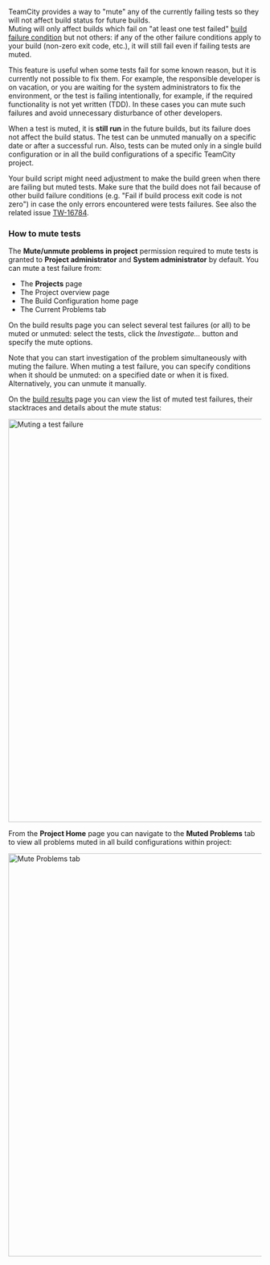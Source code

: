 [//]: # (title: Muting Test Failures)
[//]: # (auxiliary-id: Muting Test Failures)

TeamCity provides a way to "mute" any of the currently failing tests so they will not affect build status for future builds.   
Muting will only affect builds which fail on "at least one test failed" [build failure condition](build-failure-conditions.md) but not others: if any of the other failure conditions apply to your build (non\-zero exit code, etc.), it will still fail even if failing tests are muted.

This feature is useful when some tests fail for some known reason, but it is currently not possible to fix them. For example, the responsible developer is on vacation, or you are waiting for the system administrators to fix the environment, or the test is failing intentionally, for example, if the required functionality is not yet written (TDD). In these cases you can mute such failures and avoid unnecessary disturbance of other developers.

When a test is muted, it is __still run__ in the future builds, but its failure does not affect the build status. The test can be unmuted manually on a specific date or after a successful run. Also, tests can be muted only in a single build configuration or in all the build configurations of a specific TeamCity project.

Your build script might need adjustment to make the build green when there are failing but muted tests. Make sure that the build does not fail because of other build failure conditions (e.g. "Fail if build process exit code is not zero") in case the only errors encountered were tests failures. See also the related issue [TW-16784](http://youtrack.jetbrains.net/issue/TW-16784).

### How to mute tests

The __Mute/unmute problems in project__ permission required to mute tests is granted to __Project administrator__ and __System administrator__ by default. You can mute a test failure from:
* The __Projects__ page
* The Project overview page
* The Build Configuration home page
* The Current Problems tab

On the build results page you can select several test failures (or all) to be muted or unmuted: select the tests, click the _Investigate..._ button and specify the mute options.

Note that you can start investigation of the problem simultaneously with muting the failure. When muting a test failure, you can specify conditions when it should be unmuted: on a specified date or when it is fixed. Alternatively, you can unmute it manually.

On the [build results](working-with-build-results.md) page you can view the list of muted test failures, their stacktraces and details about the mute status:

<img src="testMute.png" width="800" alt="Muting a test failure"/>

From the __Project Home__ page you can navigate to the __Muted Problems__ tab to view all problems muted in all build configurations within project:

<img src="mutedProblemsTab.PNG" width="800" alt="Mute Problems tab"/>


[//]: # (Internal note. Do not delete. "Muting Test Failuresd219e77.txt")    



